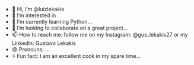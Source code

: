 - 👋 Hi, I’m @luizlekakis
- 👀 I’m interested in 
- 🌱 I’m currently learning Python...
- 💞️ I’m looking to collaborate on a great project...
- 📫 How to reach me: follow me on my Instagram: @gus_lekakis27 or my Linkedin: Gustavo Lekakis
- 😄 Pronouns: ...
- ⚡ Fun fact: I am an excellent cook in my spare time...

<!---
luizlekakis/luizlekakis is a ✨ special ✨ repository because its `README.md` (this file) appears on your GitHub profile.
You can click the Preview link to take a look at your changes.
--->
